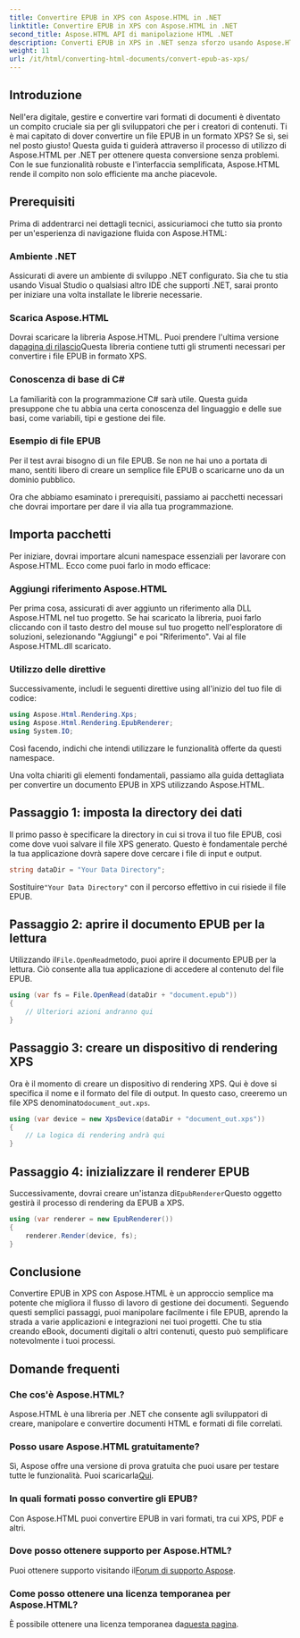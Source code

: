 ```yaml
---
title: Convertire EPUB in XPS con Aspose.HTML in .NET
linktitle: Convertire EPUB in XPS con Aspose.HTML in .NET
second_title: Aspose.HTML API di manipolazione HTML .NET
description: Converti EPUB in XPS in .NET senza sforzo usando Aspose.HTML. Segui la nostra guida passo dopo passo per un rendering di documenti senza soluzione di continuità.
weight: 11
url: /it/html/converting-html-documents/convert-epub-as-xps/
---
```

## Introduzione

Nell'era digitale, gestire e convertire vari formati di documenti è diventato un compito cruciale sia per gli sviluppatori che per i creatori di contenuti. Ti è mai capitato di dover convertire un file EPUB in un formato XPS? Se sì, sei nel posto giusto! Questa guida ti guiderà attraverso il processo di utilizzo di Aspose.HTML per .NET per ottenere questa conversione senza problemi. Con le sue funzionalità robuste e l'interfaccia semplificata, Aspose.HTML rende il compito non solo efficiente ma anche piacevole.

## Prerequisiti

Prima di addentrarci nei dettagli tecnici, assicuriamoci che tutto sia pronto per un'esperienza di navigazione fluida con Aspose.HTML:

### Ambiente .NET
Assicurati di avere un ambiente di sviluppo .NET configurato. Sia che tu stia usando Visual Studio o qualsiasi altro IDE che supporti .NET, sarai pronto per iniziare una volta installate le librerie necessarie.

### Scarica Aspose.HTML
Dovrai scaricare la libreria Aspose.HTML. Puoi prendere l'ultima versione da[pagina di rilascio](https://releases.aspose.com/html/net/)Questa libreria contiene tutti gli strumenti necessari per convertire i file EPUB in formato XPS.

### Conoscenza di base di C#
La familiarità con la programmazione C# sarà utile. Questa guida presuppone che tu abbia una certa conoscenza del linguaggio e delle sue basi, come variabili, tipi e gestione dei file.

### Esempio di file EPUB
Per il test avrai bisogno di un file EPUB. Se non ne hai uno a portata di mano, sentiti libero di creare un semplice file EPUB o scaricarne uno da un dominio pubblico.

Ora che abbiamo esaminato i prerequisiti, passiamo ai pacchetti necessari che dovrai importare per dare il via alla tua programmazione.

## Importa pacchetti

Per iniziare, dovrai importare alcuni namespace essenziali per lavorare con Aspose.HTML. Ecco come puoi farlo in modo efficace:

### Aggiungi riferimento Aspose.HTML
Per prima cosa, assicurati di aver aggiunto un riferimento alla DLL Aspose.HTML nel tuo progetto. Se hai scaricato la libreria, puoi farlo cliccando con il tasto destro del mouse sul tuo progetto nell'esploratore di soluzioni, selezionando "Aggiungi" e poi "Riferimento". Vai al file Aspose.HTML.dll scaricato.

### Utilizzo delle direttive
Successivamente, includi le seguenti direttive using all'inizio del tuo file di codice:

```csharp
using Aspose.Html.Rendering.Xps;
using Aspose.Html.Rendering.EpubRenderer;
using System.IO;
```

Così facendo, indichi che intendi utilizzare le funzionalità offerte da questi namespace.

Una volta chiariti gli elementi fondamentali, passiamo alla guida dettagliata per convertire un documento EPUB in XPS utilizzando Aspose.HTML.

## Passaggio 1: imposta la directory dei dati

Il primo passo è specificare la directory in cui si trova il tuo file EPUB, così come dove vuoi salvare il file XPS generato. Questo è fondamentale perché la tua applicazione dovrà sapere dove cercare i file di input e output.

```csharp
string dataDir = "Your Data Directory";
```

 Sostituire`"Your Data Directory"` con il percorso effettivo in cui risiede il file EPUB.

## Passaggio 2: aprire il documento EPUB per la lettura

 Utilizzando il`File.OpenRead`metodo, puoi aprire il documento EPUB per la lettura. Ciò consente alla tua applicazione di accedere al contenuto del file EPUB.

```csharp
using (var fs = File.OpenRead(dataDir + "document.epub"))
{
    // Ulteriori azioni andranno qui
}
```

## Passaggio 3: creare un dispositivo di rendering XPS

 Ora è il momento di creare un dispositivo di rendering XPS. Qui è dove si specifica il nome e il formato del file di output. In questo caso, creeremo un file XPS denominato`document_out.xps`.

```csharp
using (var device = new XpsDevice(dataDir + "document_out.xps"))
{
    // La logica di rendering andrà qui
}
```

## Passaggio 4: inizializzare il renderer EPUB

 Successivamente, dovrai creare un'istanza di`EpubRenderer`Questo oggetto gestirà il processo di rendering da EPUB a XPS.

```csharp
using (var renderer = new EpubRenderer())
{
    renderer.Render(device, fs);
}
```

## Conclusione

Convertire EPUB in XPS con Aspose.HTML è un approccio semplice ma potente che migliora il flusso di lavoro di gestione dei documenti. Seguendo questi semplici passaggi, puoi manipolare facilmente i file EPUB, aprendo la strada a varie applicazioni e integrazioni nei tuoi progetti. Che tu stia creando eBook, documenti digitali o altri contenuti, questo può semplificare notevolmente i tuoi processi. 

## Domande frequenti

### Che cos'è Aspose.HTML?
Aspose.HTML è una libreria per .NET che consente agli sviluppatori di creare, manipolare e convertire documenti HTML e formati di file correlati.

### Posso usare Aspose.HTML gratuitamente?
 Sì, Aspose offre una versione di prova gratuita che puoi usare per testare tutte le funzionalità. Puoi scaricarla[Qui](https://releases.aspose.com/).

### In quali formati posso convertire gli EPUB?
Con Aspose.HTML puoi convertire EPUB in vari formati, tra cui XPS, PDF e altri.

### Dove posso ottenere supporto per Aspose.HTML?
 Puoi ottenere supporto visitando il[Forum di supporto Aspose](https://forum.aspose.com/c/html/29).

### Come posso ottenere una licenza temporanea per Aspose.HTML?
 È possibile ottenere una licenza temporanea da[questa pagina](https://purchase.conholdate.com/temporary-license/).